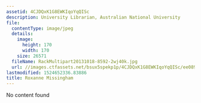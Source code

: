 ```yaml
---
assetid: 4CJDQxK1G8EWKIqoYqQISc
description: University Librarian, Australian National University
file:
  contentType: image/jpeg
  details:
    image:
      height: 170
      width: 170
    size: 26571
  fileName: RackMultipart20131018-8592-2wj40k.jpg
  url: //images.ctfassets.net/bsux5spekp1p/4CJDQxK1G8EWKIqoYqQISc/ee0892324ef6bebd0099d5e79f2b64e2/RackMultipart20131018-8592-2wj40k.jpg
lastmodified: 1524652336.83886
title: Roxanne Missingham
---
```

No content found